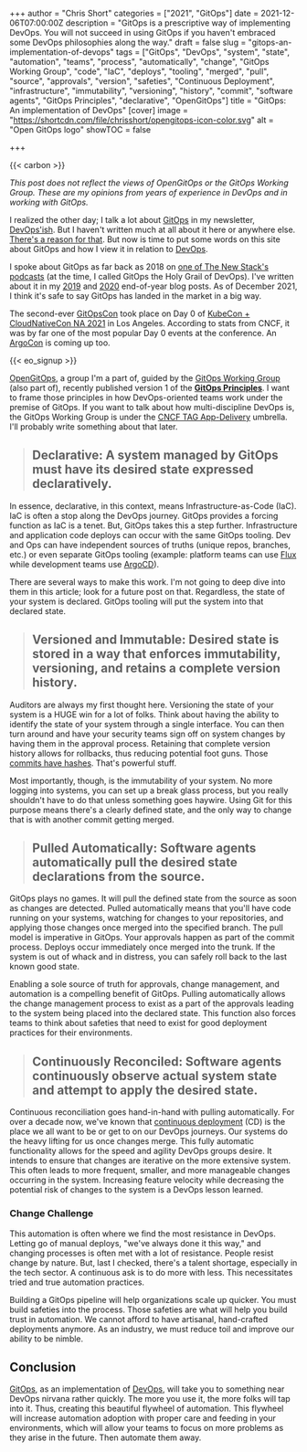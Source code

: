 +++
author = "Chris Short"
categories = ["2021", "GitOps"]
date = 2021-12-06T07:00:00Z
description = "GitOps is a prescriptive way of implementing DevOps. You will not succeed in using GitOps if you haven't embraced some DevOps philosophies along the way."
draft = false
slug = "gitops-an-implementation-of-devops"
tags = ["GitOps", "DevOps", "system", "state", "automation", "teams", "process", "automatically", "change", "GitOps Working Group", "code", "IaC", "deploys", "tooling", "merged", "pull", "source", "approvals", "version", "safeties", "Continuous Deployment", "infrastructure", "immutability", "versioning", "history", "commit", "software agents", "GitOps Principles", "declarative", "OpenGitOps"]
title = "GitOps: An implementation of DevOps"
[cover]
image = "https://shortcdn.com/file/chrisshort/opengitops-icon-color.svg"
alt = "Open GitOps logo"
showTOC = false

+++

{{< carbon >}}

*This post does not reflect the views of OpenGitOps or the GitOps Working Group. These are my opinions from years of experience in DevOps and in working with GitOps.*

I realized the other day; I talk a lot about [GitOps](https://devopsish.com/tags/gitops/) in my newsletter, [DevOps'ish](https://devopsish.com/). But I haven't written much at all about it here or anywhere else. [There's a reason for that](https://www.youtube.com/playlist?list=PLaR6Rq6Z4IqfGCkI28cUMbNhPhsnj4nq3). But now is time to put some words on this site about GitOps and how I view it in relation to [DevOps](https://devopsish.com/what-is-devops/).

I spoke about GitOps as far back as 2018 on [one of The New Stack's podcasts](https://thenewstack.io/the-best-ci-cd-tool-for-kubernetes-doesnt-exist/) (at the time, I called GitOps the Holy Grail of DevOps). I've written about it in my [2019](https://chrisshort.net/2019-learnings-2020-expectations/) and [2020](https://chrisshort.net/2020-learnings-2021-expectations/) end-of-year blog posts. As of December 2021, I think it's safe to say GitOps has landed in the market in a big way.

The second-ever [GitOpsCon](https://events.linuxfoundation.org/gitopscon-north-america/) took place on Day 0 of [KubeCon + CloudNativeCon NA 2021](https://www.cncf.io/events/kubecon-cloudnativecon-north-america-2021/) in Los Angeles. According to stats from CNCF, it was by far one of the most popular Day 0 events at the conference. An [ArgoCon](https://argoproj.github.io/argocon21/) is coming up too.

{{< eo_signup >}}

[OpenGitOps](https://opengitops.dev/), a group I'm a part of, guided by the [GitOps Working Group](https://github.com/gitops-working-group/gitops-working-group) (also part of), recently published version 1 of the [**GitOps Principles**](https://opengitops.dev/#principles). I want to frame those principles in how DevOps-oriented teams work under the premise of GitOps. If you want to talk about how multi-discipline DevOps is, the GitOps Working Group is under the [CNCF TAG App-Delivery](https://github.com/cncf/tag-app-delivery) umbrella. I'll probably write something about that later.

> ## Declarative: A system managed by GitOps must have its desired state expressed declaratively.

In essence, declarative, in this context, means Infrastructure-as-Code (IaC). IaC is often a stop along the DevOps journey. GitOps provides a forcing function as IaC is a tenet. But, GitOps takes this a step further. Infrastructure and application code deploys can occur with the same GitOps tooling. Dev and Ops can have independent sources of truths (unique repos, branches, etc.) or even separate GitOps tooling (example: platform teams can use [Flux](https://fluxcd.io/) while development teams use [ArgoCD](https://argoproj.github.io/cd/)). 

There are several ways to make this work. I'm not going to deep dive into them in this article; look for a future post on that. Regardless, the state of your system is declared. GitOps tooling will put the system into that declared state.

> ## Versioned and Immutable: Desired state is stored in a way that enforces immutability, versioning, and retains a complete version history.

Auditors are always my first thought here. Versioning the state of your system is a HUGE win for a lot of folks. Think about having the ability to identify the state of your system through a single interface. You can then turn around and have your security teams sign off on system changes by having them in the approval process. Retaining that complete version history allows for rollbacks, thus reducing potential foot guns. Those [commits have hashes](https://www.mikestreety.co.uk/blog/the-git-commit-hash). That's powerful stuff.

Most importantly, though, is the immutability of your system. No more logging into systems, you can set up a break glass process, but you really shouldn't have to do that unless something goes haywire. Using Git for this purpose means there's a clearly defined state, and the only way to change that is with another commit getting merged.

> ## Pulled Automatically: Software agents automatically pull the desired state declarations from the source.

GitOps plays no games. It will pull the defined state from the source as soon as changes are detected. Pulled automatically means that you'll have code running on your systems, watching for changes to your repositories, and applying those changes once merged into the specified branch. The pull model is imperative in GitOps. Your approvals happen as part of the commit process. Deploys occur immediately once merged into the trunk. If the system is out of whack and in distress, you can safely roll back to the last known good state.

Enabling a sole source of truth for approvals, change management, and automation is a compelling benefit of GitOps. Pulling automatically allows the change management process to exist as a part of the approvals leading to the system being placed into the declared state. This function also forces teams to think about safeties that need to exist for good deployment practices for their environments.

> ## Continuously Reconciled: Software agents continuously observe actual system state and attempt to apply the desired state.

Continuous reconciliation goes hand-in-hand with pulling automatically. For over a decade now, we've known that [continuous deployment](https://en.wikipedia.org/wiki/Continuous_deployment) (CD) is the place we all want to be or get to on our DevOps journeys. Our systems do the heavy lifting for us once changes merge. This fully automatic functionality allows for the speed and agility DevOps groups desire. It intends to ensure that changes are iterative on the more extensive system. This often leads to more frequent, smaller, and more manageable changes occurring in the system. Increasing feature velocity while decreasing the potential risk of changes to the system is a DevOps lesson learned.

### Change Challenge

This automation is often where we find the most resistance in DevOps. Letting go of manual deploys, "we've always done it this way," and changing processes is often met with a lot of resistance. People resist change by nature. But, last I checked, there's a talent shortage, especially in the tech sector. A continuous ask is to do more with less. This necessitates tried and true automation practices.

Building a GitOps pipeline will help organizations scale up quicker. You must build safeties into the process. Those safeties are what will help you build trust in automation. We cannot afford to have artisanal, hand-crafted deployments anymore. As an industry, we must reduce toil and improve our ability to be nimble.

## Conclusion

[GitOps](https://opengitops.dev/), as an implementation of [DevOps](https://devopsish.com/), will take you to something near DevOps nirvana rather quickly. The more you use it, the more folks will tap into it. Thus, creating this beautiful flywheel of automation. This flywheel will increase automation adoption with proper care and feeding in your environments, which will allow your teams to focus on more problems as they arise in the future. Then automate them away.
